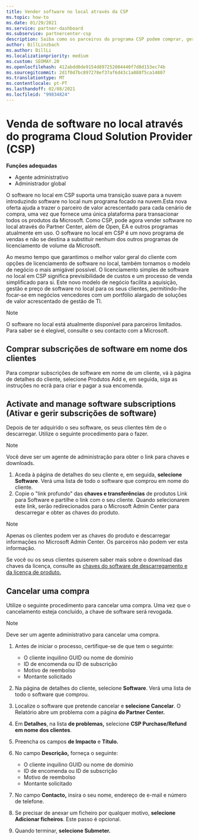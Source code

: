 ```yaml
---
title: Vender software no local através da CSP
ms.topic: how-to
ms.date: 01/29/2021
ms.service: partner-dashboard
ms.subservice: partnercenter-csp
description: Saiba como os parceiros do programa CSP podem comprar, gerir, vender e cancelar subscrições de software no local em nome dos clientes no Partner Center.
author: BillLinzbach
ms.author: BillLi
ms.localizationpriority: medium
ms.custom: SEOMAY.20
ms.openlocfilehash: 412abdd0de9154d897252004440f7d8d153ec74b
ms.sourcegitcommit: 2d1f0d7bc897278ef37af6d43c1a088f5ca14807
ms.translationtype: MT
ms.contentlocale: pt-PT
ms.lasthandoff: 02/08/2021
ms.locfileid: "99834824"
---
```

# <a name="sell-on-premise-software-through-the-cloud-solution-provider-csp-program"></a>Venda de software no local através do programa Cloud Solution Provider (CSP)

**Funções adequadas**

- Agente administrativo
- Administrador global

O software no local em CSP suporta uma transição suave para a nuvem introduzindo software no local num programa focado na nuvem.Esta nova oferta ajuda a trazer o parceiro de valor acrescentado para cada cenário de compra, uma vez que fornece uma única plataforma para transacionar todos os produtos da Microsoft. Como CSP, pode agora vender software no local através do Partner Center, além de Open, EA e outros programas atualmente em uso. O software no local em CSP é um novo programa de vendas e não se destina a substituir nenhum dos outros programas de licenciamento de volume da Microsoft. 
 
Ao mesmo tempo que garantimos o melhor valor geral do cliente com opções de licenciamento de software no local, também tornamos o modelo de negócio o mais amigável possível. O licenciamento simples de software no local em CSP significa previsibilidade de custos e um processo de venda simplificado para si. Este novo modelo de negócio facilita a aquisição, gestão e preço de software no local para os seus clientes, permitindo-lhe focar-se em negócios vencedores com um portfólio alargado de soluções de valor acrescentado de gestão de TI. 

>[!NOTE]
>O software no local está atualmente disponível para parceiros limitados. Para saber se é elegível, consulte o seu contacto com a Microsoft. 


## <a name="buy-software-subscriptions-on-behalf-of-customers"></a>Comprar subscrições de software em nome dos clientes

Para comprar subscrições de software em nome de um cliente, vá à página de detalhes do cliente, selecione Produtos Add e, em seguida, siga as instruções no ecrã para criar e pagar a sua encomenda.

## <a name="activate-and-manage-software-subscriptions"></a>Activate and manage software subscriptions (Ativar e gerir subscrições de software)

Depois de ter adquirido o seu software, os seus clientes têm de o descarregar. Utilize o seguinte procedimento para o fazer.

>[!NOTE]
>Você deve ser um agente de administração para obter o link para chaves e downloads.

1. Aceda à página de detalhes do seu cliente e, em seguida, **selecione Software**. Verá uma lista de todo o software que comprou em nome do cliente.
2. Copie o "link profundo" das **chaves e transferências** de produtos Link para Software e partilhe o link com o seu cliente. Quando selecionarem este link, serão redirecionados para o Microsoft Admin Center para descarregar e obter as chaves do produto.

>[!NOTE]
>Apenas os clientes podem ver as chaves do produto e descarregar informações no Microsoft Admin Center. Os parceiros não podem ver esta informação.

Se você ou os seus clientes quiserem saber mais sobre o download das chaves da licença, consulte as [chaves do software de descarregamento e da licença de produto.](https://go.microsoft.com/fwlink/p/?linkid=2152525)

## <a name="cancel-a-purchase"></a>Cancelar uma compra

Utilize o seguinte procedimento para cancelar uma compra. Uma vez que o cancelamento esteja concluído, a chave de software será revogada. 

>[!NOTE]
>Deve ser um agente administrativo para cancelar uma compra. 

1.  Antes de iniciar o processo, certifique-se de que tem o seguinte: 
    - O cliente inquilino GUID ou nome de domínio
    - ID de encomenda ou ID de subscrição
    - Motivo de reembolso
    - Montante solicitado

2.  Na página de detalhes do cliente, selecione **Software**. Verá uma lista de todo o software que comprou. 

3.  Localize o software que pretende cancelar e **selecione Cancelar**. O Relatório abre um problema com a página **do Partner Center.** 

4.  Em **Detalhes**, na lista **de problemas,** selecione **CSP Purchase/Refund em nome dos clientes**.

5.  Preencha os campos **de Impacto** e **Título.** 

6.  No campo **Descrição,** forneça o seguinte: 
    -   O cliente inquilino GUID ou nome de domínio
    -   ID de encomenda ou ID de subscrição
    -   Motivo de reembolso
    -   Montante solicitado

7.  No campo **Contacto,** insira o seu nome, endereço de e-mail e número de telefone. 

8.  Se precisar de anexar um ficheiro por qualquer motivo, **selecione Adicionar ficheiros**. Este passo é opcional. 

9.  Quando terminar, **selecione Submeter.**